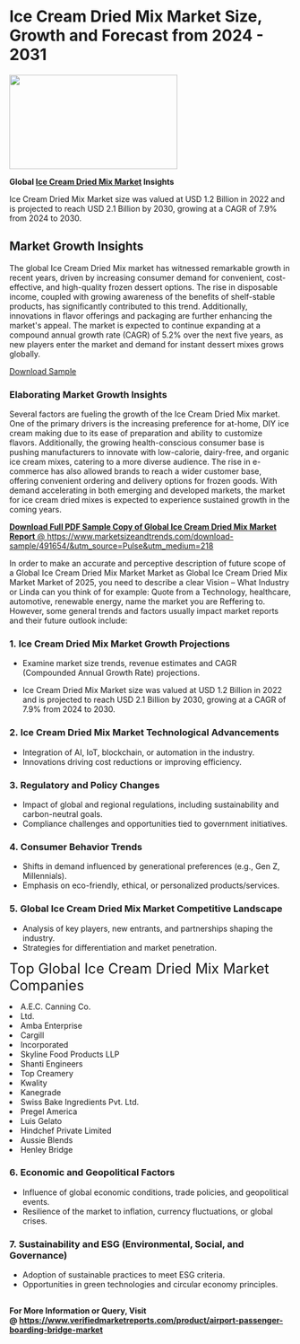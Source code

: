 <H1>Ice Cream Dried Mix Market Size, Growth and Forecast from 2024 - 2031</H1><img class="aligncenter size-medium wp-image-584254" src="https://thirdeyenews.in/wp-content/uploads/2024/09/Global-Market-Research-300x168.jpeg" alt="" width="300" height="168" /><p><strong>Global&nbsp;<a href="https://www.marketsizeandtrends.com/download-sample/491654/&amp;utm_source=Pulse&amp;utm_medium=218">Ice Cream Dried Mix Market</a> Insights</strong></p><p>Ice Cream Dried Mix Market size was valued at USD 1.2 Billion in 2022 and is projected to reach USD 2.1 Billion by 2030, growing at a CAGR of 7.9% from 2024 to 2030.</p><p><h2>Market Growth Insights</h2> <p>The global Ice Cream Dried Mix market has witnessed remarkable growth in recent years, driven by increasing consumer demand for convenient, cost-effective, and high-quality frozen dessert options. The rise in disposable income, coupled with growing awareness of the benefits of shelf-stable products, has significantly contributed to this trend. Additionally, innovations in flavor offerings and packaging are further enhancing the market's appeal. The market is expected to continue expanding at a compound annual growth rate (CAGR) of 5.2% over the next five years, as new players enter the market and demand for instant dessert mixes grows globally.</p> <p><a href="sample-link.com">Download Sample</a></p> <h3>Elaborating Market Growth Insights</h3> <p>Several factors are fueling the growth of the Ice Cream Dried Mix market. One of the primary drivers is the increasing preference for at-home, DIY ice cream making due to its ease of preparation and ability to customize flavors. Additionally, the growing health-conscious consumer base is pushing manufacturers to innovate with low-calorie, dairy-free, and organic ice cream mixes, catering to a more diverse audience. The rise in e-commerce has also allowed brands to reach a wider customer base, offering convenient ordering and delivery options for frozen goods. With demand accelerating in both emerging and developed markets, the market for ice cream dried mixes is expected to experience sustained growth in the coming years.</p> <p><a href="get-more-link.com"></p><p><span class=""><strong>Download Full PDF Sample Copy of Global Ice Cream Dried Mix Market Report</strong> @ <a href="https://www.marketsizeandtrends.com/download-sample/491654/&amp;utm_source=Pulse&amp;utm_medium=218" target="_blank">https://www.marketsizeandtrends.com/download-sample/491654/&amp;utm_source=Pulse&amp;utm_medium=218</a></span></p><p>In order to make an accurate and perceptive description of future scope of a Global&nbsp;Ice Cream Dried Mix Market Market as Global&nbsp;Ice Cream Dried Mix Market Market of 2025, you need to describe a clear Vision &ndash; What Industry or Linda can you think of for example: Quote from a Technology, healthcare, automotive, renewable energy, name the market you are Reffering to. However, some general trends and factors usually impact market reports and their future outlook include:</p><h3>1.&nbsp;<strong>Ice Cream Dried Mix Market Growth Projections</strong></h3><ul><li>Examine market size trends, revenue estimates and CAGR (Compounded Annual Growth Rate) projections.</li><li><p>Ice Cream Dried Mix Market size was valued at USD 1.2 Billion in 2022 and is projected to reach USD 2.1 Billion by 2030, growing at a CAGR of 7.9% from 2024 to 2030.</p></li></ul><h3>2.&nbsp;<strong>Ice Cream Dried Mix Market Technological Advancements</strong></h3><ul><li>Integration of AI, IoT, blockchain, or automation in the industry.</li><li>Innovations driving cost reductions or improving efficiency.</li></ul><h3>3.&nbsp;<strong>Regulatory and Policy Changes</strong></h3><ul><li>Impact of global and regional regulations, including sustainability and carbon-neutral goals.</li><li>Compliance challenges and opportunities tied to government initiatives.</li></ul><h3>4.&nbsp;<strong>Consumer Behavior Trends</strong></h3><ul><li>Shifts in demand influenced by generational preferences (e.g., Gen Z, Millennials).</li><li>Emphasis on eco-friendly, ethical, or personalized products/services.</li></ul><h3>5.&nbsp;<strong>Global Ice Cream Dried Mix Market Competitive Landscape</strong></h3><ul><li>Analysis of key players, new entrants, and partnerships shaping the industry.</li><li>Strategies for differentiation and market penetration.</li></ul><p data-pm-slice="1 1 []"><span style="color: inherit; font-family: inherit; font-size: 25px;">Top Global Ice Cream Dried Mix Market Companies</span></p><div class="" data-test-id=""><p><li>A.E.C. Canning Co.</li><li> Ltd.</li><li> Amba Enterprise</li><li> Cargill</li><li> Incorporated</li><li> Skyline Food Products LLP</li><li> Shanti Engineers</li><li> Top Creamery</li><li> Kwality</li><li> Kanegrade</li><li> Swiss Bake Ingredients Pvt. Ltd.</li><li> Pregel America</li><li> Luis Gelato</li><li> Hindchef Private Limited</li><li> Aussie Blends</li><li> Henley Bridge</li></p></div><h3>6.&nbsp;<strong>Economic and Geopolitical Factors</strong></h3><ul><li>Influence of global economic conditions, trade policies, and geopolitical events.</li><li>Resilience of the market to inflation, currency fluctuations, or global crises.</li></ul><h3>7.&nbsp;<strong>Sustainability and ESG (Environmental, Social, and Governance)</strong></h3><ul><li>Adoption of sustainable practices to meet ESG criteria.</li><li>Opportunities in green technologies and circular economy principles.</li></ul><h2><strong style="font-size: 14px;">For More Information or Query, Visit @&nbsp;</strong><a style="background-color: #ffffff; font-size: 14px;" href="https://www.marketsizeandtrends.com/report/ice-cream-dried-mix-market/" target="_blank">https://www.verifiedmarketreports.com/product/airport-passenger-boarding-bridge-market</a></h2>
